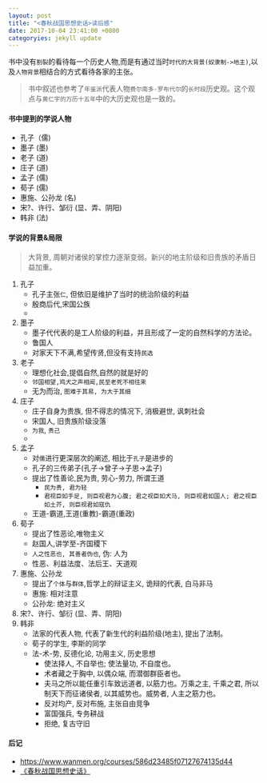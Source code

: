 ```yaml
---
layout: post
title: "<春秋战国思想史话>读后感"
date: 2017-10-04 23:41:00 +0800
categoryies: jekyll update
---
```


>
书中没有`割裂`的看待每一个历史人物,而是有通过当时`时代的大背景(奴隶制->地主)`,以及`人物背景`相结合的方式看待各家的主张。
>
>书中叙述也参考了`年鉴派`代表人物`费尔南多-罗布代尔`的`长时段`历史观。这个观点与`黄仁宇的万历十五年`中的大历史观也是一致的。
>

#### 书中提到的学说人物

* 孔子（儒)
* 墨子 (墨)
* 老子 (道)
* 庄子 (道)
* 孟子 (儒)
* 荀子 (儒)
* 惠施、公孙龙 (名)
* 宋?、许行、邹衍 (显、弄、阴阳)
* 韩非 (法)


#### 学说的背景&局限

> 大背景, 周朝对诸侯的掌控力逐渐变弱。新兴的地主阶级和旧贵族的矛盾日益加重。

1. 孔子
    * 孔子主张`仁`, 但依旧是维护了当时的统治阶级的利益
    * 殷商后代,宋国公族
    * 
2. 墨子
    * 墨子代代表的是工人阶级的利益，并且形成了一定的自然科学的方法论。
    * 鲁国人
    * 对家天下不满,希望传贤,但没有支持`民选`
3. 老子
    * 理想化社会,提倡自然,自然的就是好的
    * `邻国相望,鸡犬之声相闻,民至老死不相往来`
    * 无为而治, `图难于其易, 为大于其细`
4. 庄子
    * 庄子自身为贵族, 但不得志的情况下, 消极避世, 讽刺社会
    * 宋国人, 旧贵族阶级没落
    * `为我`, `贵己`
    * 
5. 孟子
    * 对`儒`进行更深层次的阐述, 相比于`孔子`是进步的
    * 孔子的三传弟子(孔子->曾子->子思->孟子)
    * 提出了性善论,民为贵, 劳心-劳力, 所谓王道
        * `民为贵, 君为轻`
        * `君视臣如手足, 则臣视君为心腹; 君之视臣如犬马, 则臣视君如国人; 君之视臣如土芥, 则臣视君如寇仇`
    * 王道-霸道,王道(重教)-霸道(重政)
6. 荀子
    * 提出了性恶论,唯物主义
    * 赵国人,讲学至-齐国稷下
    * `人之性恶也, 其善者伪也`, 伪: 人为
    * 性恶、利益法度、法后王、天道观
7. 惠施、公孙龙
    * 提出了`个体`与`群体`,哲学上的辩证主义, 诡辩的代表, 白马非马
    * 惠施: 相对注意
    * 公孙龙: 绝对主义
8. 宋?、许行、邹衍 (显、弄、阴阳)
9. 韩非
    * 法家的代表人物, 代表了新生代的利益阶级(地主), 提出了法制。
    * 荀子的学生, 李斯的同学
    * 法-术-势, 反德化论, 功用主义, 历史思想
        * 使法择人, 不自举也; 使法量功, 不自度也。
        * 术者藏之于胸中, 以偶众端, 而潜御群臣者也。
        * 夫马之所以能任重引车致远道者, 以筋力也。万乘之主, 千乘之君, 所以制天下而征诸侯者, 以其威势也。威势者, 人主之筋力也。
        * 反对均产, 反对布施, 主张自由竞争
        * 富国强兵, 专务耕战
        * 拒绝, 复古守旧

#### 后记

* https://www.wanmen.org/courses/586d23485f07127674135d44
* [《春秋战国思想史话》](https://book.douban.com/subject/25857061/)
